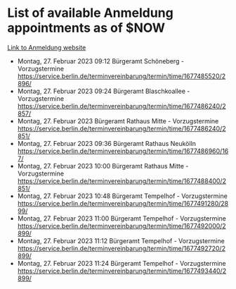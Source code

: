 # List of available Anmeldung appointments as of $NOW
[Link to Anmeldung website](https://service.berlin.de/terminvereinbarung/termin/tag.php?termin=1&anliegen[]=120686&dienstleisterlist=122210,122217,327316,122219,327312,122227,327314,122231,327346,122243,327348,122254,122252,329742,122260,329745,122262,329748,122271,327278,122273,327274,122277,327276,330436,122280,327294,122282,327290,122284,327292,122291,327270,122285,327266,122286,327264,122296,327268,150230,329760,122297,327286,122294,327284,122312,329763,122314,329775,122304,327330,122311,327334,122309,327332,317869,122281,327352,122279,329772,122283,122276,327324,122274,327326,122267,329766,122246,327318,122251,327320,122257,327322,122208,327298,122226,327300&herkunft=http%3A%2F%2Fservice.berlin.de%2Fdienstleistung%2F120686%2F)
- Montag, 27. Februar 2023 09:12 Bürgeramt Schöneberg - Vorzugstermine https://service.berlin.de/terminvereinbarung/termin/time/1677485520/2896/
- Montag, 27. Februar 2023 09:24 Bürgeramt Blaschkoallee - Vorzugstermine https://service.berlin.de/terminvereinbarung/termin/time/1677486240/2857/
- Montag, 27. Februar 2023  Bürgeramt Rathaus Mitte - Vorzugstermine https://service.berlin.de/terminvereinbarung/termin/time/1677486240/2851/
- Montag, 27. Februar 2023 09:36 Bürgeramt Rathaus Neukölln https://service.berlin.de/terminvereinbarung/termin/time/1677486960/167/
- Montag, 27. Februar 2023 10:00 Bürgeramt Rathaus Mitte - Vorzugstermine https://service.berlin.de/terminvereinbarung/termin/time/1677488400/2851/
- Montag, 27. Februar 2023 10:48 Bürgeramt Tempelhof - Vorzugstermine https://service.berlin.de/terminvereinbarung/termin/time/1677491280/2899/
- Montag, 27. Februar 2023 11:00 Bürgeramt Tempelhof - Vorzugstermine https://service.berlin.de/terminvereinbarung/termin/time/1677492000/2899/
- Montag, 27. Februar 2023 11:12 Bürgeramt Tempelhof - Vorzugstermine https://service.berlin.de/terminvereinbarung/termin/time/1677492720/2899/
- Montag, 27. Februar 2023 11:24 Bürgeramt Tempelhof - Vorzugstermine https://service.berlin.de/terminvereinbarung/termin/time/1677493440/2899/

